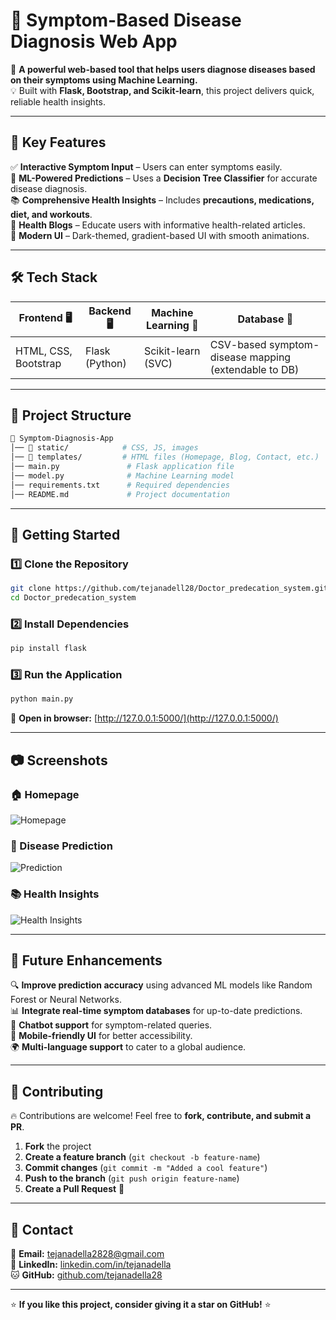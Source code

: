 # 🏥 Symptom-Based Disease Diagnosis Web App  

🚀 **A powerful web-based tool that helps users diagnose diseases based on their symptoms using Machine Learning.**  
💡 Built with **Flask, Bootstrap, and Scikit-learn**, this project delivers quick, reliable health insights.  

---

## 🌟 Key Features  

✅ **Interactive Symptom Input** – Users can enter symptoms easily.  
🤖 **ML-Powered Predictions** – Uses a **Decision Tree Classifier** for accurate disease diagnosis.  
📚 **Comprehensive Health Insights** – Includes **precautions, medications, diet, and workouts**.  
📰 **Health Blogs** – Educate users with informative health-related articles.  
🎨 **Modern UI** – Dark-themed, gradient-based UI with smooth animations.  

---

## 🛠️ Tech Stack  

| **Frontend** 🖥️ | **Backend** 🖥️ | **Machine Learning** 🤖 | **Database** 📂 |
|------------------|----------------|-------------------------|-----------------|
| HTML, CSS, Bootstrap | Flask (Python) | Scikit-learn (SVC) | CSV-based symptom-disease mapping (extendable to DB) |

---

## 📂 Project Structure  

```bash
📁 Symptom-Diagnosis-App
│── 📁 static/            # CSS, JS, images
│── 📁 templates/         # HTML files (Homepage, Blog, Contact, etc.)
│── main.py               # Flask application file
│── model.py              # Machine Learning model
│── requirements.txt      # Required dependencies
│── README.md             # Project documentation
```

---

## 🚀 Getting Started  

### 1️⃣ Clone the Repository  
```bash
git clone https://github.com/tejanadell28/Doctor_predecation_system.git
cd Doctor_predecation_system
```

### 2️⃣ Install Dependencies  
```bash
pip install flask
```

### 3️⃣ Run the Application  
```bash
python main.py
```
📌 **Open in browser:** [http://127.0.0.1:5000/](http://127.0.0.1:5000/)  

---

## 📷 Screenshots  

### 🏠 Homepage  
![Homepage](https://via.placeholder.com/800x400.png?text=Homepage+UI+with+Modern+Design)  

### 🏥 Disease Prediction  
![Prediction](https://via.placeholder.com/800x400.png?text=Disease+Prediction+Results+with+Details)  

### 📚 Health Insights  
![Health Insights](https://via.placeholder.com/800x400.png?text=Precautions%2C+Medications%2C+Diet+%26+Workouts)  

---

## 📌 Future Enhancements  

🔍 **Improve prediction accuracy** using advanced ML models like Random Forest or Neural Networks.  
📊 **Integrate real-time symptom databases** for up-to-date predictions.  
💬 **Chatbot support** for symptom-related queries.  
📱 **Mobile-friendly UI** for better accessibility.  
🌍 **Multi-language support** to cater to a global audience.  

---

## 🤝 Contributing  

🔥 Contributions are welcome! Feel free to **fork, contribute, and submit a PR**.  

1. **Fork** the project  
2. **Create a feature branch** (`git checkout -b feature-name`)  
3. **Commit changes** (`git commit -m "Added a cool feature"`)  
4. **Push to the branch** (`git push origin feature-name`)  
5. **Create a Pull Request** 🎉  

---

## 📧 Contact  

📩 **Email:** [tejanadella2828@gmail.com](mailto:tejanadella2828@gmail.com)  
💼 **LinkedIn:** [linkedin.com/in/tejanadella](https://www.linkedin.com/in/tejanadella)  
🐱 **GitHub:** [github.com/tejanadella28](https://github.com/tejanadella28)  

---

⭐ **If you like this project, consider giving it a star on GitHub!** ⭐  

```  
